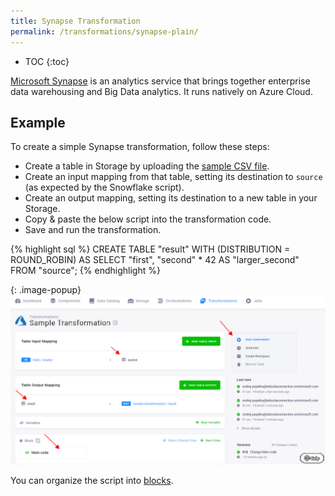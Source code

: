 ```yaml
---
title: Synapse Transformation
permalink: /transformations/synapse-plain/
---
```


* TOC
{:toc}

[Microsoft Synapse](https://azure.microsoft.com/en-us/services/synapse-analytics/) is an analytics 
service that brings together enterprise data warehousing and Big Data analytics. It runs natively
on Azure Cloud.

## Example
To create a simple Synapse transformation, follow these steps:

- Create a table in Storage by uploading the [sample CSV file](/transformations/source.csv).
- Create an input mapping from that table, setting its destination to `source` (as expected by the Snowflake script).
- Create an output mapping, setting its destination to a new table in your Storage.
- Copy & paste the below script into the transformation code.
- Save and run the transformation.

{% highlight sql %}
CREATE TABLE "result" WITH (DISTRIBUTION = ROUND_ROBIN) AS
	SELECT "first", "second" * 42 AS "larger_second" FROM "source";
{% endhighlight %}

{: .image-popup}
![Screenshot - Sample Transformation](/transformations/synapse-plain/sample-transformation.png)

You can organize the script into [blocks](/transformations/#writing-scripts).
